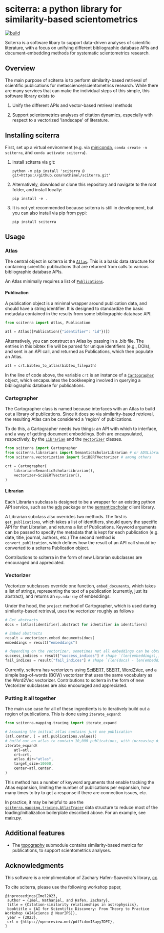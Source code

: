# sciterra: a python library for similarity-based scientometrics

[![build](https://github.com/nathimel/sciterra/actions/workflows/build.yml/badge.svg)](https://github.com/nathimel/sciterra/actions/workflows/build.yml)

Sciterra is a software libary to support data-driven analyses of scientific literature, with a focus on unifying different bibliographic database APIs and document-embedding methods for systematic scientometrics research.

## Overview

The main purpose of sciterra is to perform similarity-based retrieval of scientific publications for metascience/scientometrics research. While there are many services that can make the individual steps of this simple, this software library exists to

1. Unify the different APIs and vector-based retrieval methods

2. Support scientometrics analyses of citation dynamics, especially with respect to a vectorized 'landscape' of literature.

## Installing sciterra

First, set up a virtual environment (e.g. via [miniconda](https://docs.conda.io/projects/miniconda/en/latest/), `conda create -n sciterra`, and `conda activate sciterra`).

1. Install sciterra via git:

    `python -m pip install 'sciterra @ git+https://github.com/nathimel/sciterra.git'`

2. Alternatively, download or clone this repository and navigate to the root folder, and install locally:

    `pip install -e .`

3. It is not yet recommended because sciterra is still in development, but you can also install via pip from pypi:

    `pip install sciterra`

## Usage

### Atlas

The central object in sciterra is the [`Atlas`](src/sciterra/mapping/atlas.py). This is a basic data structure for containing scientific publications that are returned from calls to various bibliographic database APIs.

An Atlas minimally requires a list of [`Publications`](src/sciterra/mapping/publication.py).

#### Publication

A publication object is a minimal wrapper around publication data, and should have a string identifier. It is designed to standardize the basic metadata contained in the results from some bibliographic database API.

```python
from sciterra import Atlas, Publication

atl = Atlas([Publication({"identifier": "id"})])
```

Alternatively, you can construct an Atlas by passing in a .bib file. The entries in this bibtex file will be parsed for unique identifiers (e.g., DOIs), and sent in an API call, and returned as Publications, which then populate an Atlas.

```python
atl = crt.bibtex_to_atlas(bibtex_filepath)
```

In the line of code above, the variable `crt` is an instance of a [`Cartographer`](src/sciterra/mapping/cartography.py) object, which encapsulates the bookkeeping involved in querying a bibliographic database for publications.

### Cartographer

The Cartographer class is named because interfaces with an Atlas to build out a library of publications. Since it does so via similarity-based retrieval, the resulting Atlas can be considered a 'region' of publications.

To do this, a Cartographer needs two things: an API with which to interface, and a way of getting document embeddings. Both are encapsulated, respectively, by the [`Librarian`](src/sciterra/librarians/librarian.py) and the [`Vectorizer`](src/sciterra/vectorization/vectorizer.py) classes.

```python
from sciterra import Cartographer
from sciterra.librarians import SemanticScholarLibrarian # or ADSLibrarian
from sciterra.vectorization import SciBERTVectorizer # among others

crt = Cartographer(
    librarian=SemanticScholarLibrarian(),
    vectorizer=SciBERTVectorizer(),
)
```

#### Librarian

Each Librarian subclass is designed to be a wrapper for an existing python API service, such as the [ads](https://ads.readthedocs.io/en/latest/) package or the [semanticscholar](https://github.com/danielnsilva/semanticscholar#) client library.

A Librarian subclass also overrides two methods. The first is `get_publications`, which takes a list of identifiers, should query the specific API for that Librarian, and returns a list of Publications. Keyword arguments can be passed to specify the metadata that is kept for each publication (e.g. date, title, journal, authors, etc.) The second method is `convert_publication`, which defines how the result of an API call should be converted to a sciterra Publication object.

Contributions to sciterra in the form of new Librarian subclasses are encouraged and appreciated.

### Vectorizer

Vectorizer subclasses override one function, `embed_documents`, which takes a list of strings, representing the text of a publication (currently, just its abstract), and returns an `np.ndarray` of embeddings.

Under the hood, the `project` method of Cartographer, which is used during similarity-based retrieval, uses the vectorizer roughly as follows

```python
# Get abstracts
docs = [atlas[identifier].abstract for identifier in identifiers]

# Embed abstracts
result = vectorizer.embed_documents(docs)
embeddings = result["embeddings"]

# depending on the vectorizer, sometimes not all embeddings can be obtained due to out-of-vocab issues
success_indices = result["success_indices"] # shape `(len(embeddings),)`
fail_indices = result["fail_indices"] # shape `(len(docs) - len(embeddings))``
```

Currently, sciterra has vectorizers using [SciBERT](https://aclanthology.org/D19-1371/), [SBERT](https://www.sbert.net/docs/pretrained_models.html#sentence-embedding-models), [Word2Vec](https://radimrehurek.com/gensim/auto_examples/tutorials/run_word2vec.html#), and a simple bag-of-words (BOW) vectorizer that uses the same vocabulary as the Word2Vec vectorizer. Contributions to sciterra in the form of new Vectorizer subclasses are also encouraged and appreciated.

### Putting it all together

The main use case for all of these ingredients is to iteratively build out a region of publications. This is done using `iterate_expand`:

```python
from sciterra.mapping.tracing import iterate_expand

# Assuming the initial atlas contains just one publication
(atl.center, ) = atl.publications.values()
# build out an atlas to contain 10,000 publications, with increasing dissimilarity to the initial publication, saving progress in binary files to the directory named "atlas".
iterate_expand(
    atl=atl,
    crt=crt,
    atlas_dir="atlas",
    target_size=10000,
    center=atl.center,
)
```

This method has a number of keyword arguments that enable tracking the Atlas expansion, limiting the number of publications per expansion, how many times to try to get a response if there are connection issues, etc.

In practice, it may be helpful to use the [`sciterra.mapping.tracing.AtlasTracer`](src/sciterra/mapping/tracing.py) data structure to reduce most of the loading/initialization boilerplate described above. For an example, see [main.py](src/examples/scratch/main.py).

## Additional features

- The [topography](src/sciterra/mapping/topography.py) submodule contains similarity-based metrics for publications, to support scientometrics analyses.

## Acknowledgments

This software is a reimplimentation of Zachary Hafen-Saavedra's library, [cc](https://github.com/zhafen/cc).

To cite sciterra, please use the following workshop paper,

```
@inproceedings{Imel2023,
 author = {Imel, Nathaniel, and Hafen, Zachary},
 title = {Citation-similarity relationships in astrophysics},
 booktitle = {AI for Scientific Discovery: From Theory to Practice Workshop (AI4Science @ NeurIPS)},
 year = {2023},
 url = {https://openreview.net/pdf?id=mISayy7DPI},
}
```
